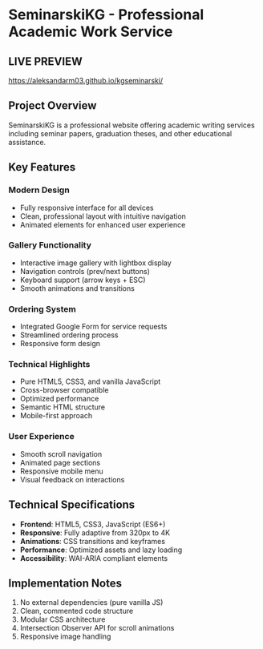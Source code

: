 # SeminarskiKG - Professional Academic Work Service

## LIVE PREVIEW

https://aleksandarm03.github.io/kgseminarski/
## Project Overview
SeminarskiKG is a professional website offering academic writing services including seminar papers, graduation theses, and other educational assistance.

## Key Features

### Modern Design
- Fully responsive interface for all devices
- Clean, professional layout with intuitive navigation
- Animated elements for enhanced user experience

### Gallery Functionality
- Interactive image gallery with lightbox display
- Navigation controls (prev/next buttons)
- Keyboard support (arrow keys + ESC)
- Smooth animations and transitions

### Ordering System
- Integrated Google Form for service requests
- Streamlined ordering process
- Responsive form design

### Technical Highlights
- Pure HTML5, CSS3, and vanilla JavaScript
- Cross-browser compatible
- Optimized performance
- Semantic HTML structure
- Mobile-first approach

### User Experience
- Smooth scroll navigation
- Animated page sections
- Responsive mobile menu
- Visual feedback on interactions

## Technical Specifications
- **Frontend**: HTML5, CSS3, JavaScript (ES6+)
- **Responsive**: Fully adaptive from 320px to 4K
- **Animations**: CSS transitions and keyframes
- **Performance**: Optimized assets and lazy loading
- **Accessibility**: WAI-ARIA compliant elements

## Implementation Notes
1. No external dependencies (pure vanilla JS)
2. Clean, commented code structure
3. Modular CSS architecture
4. Intersection Observer API for scroll animations
5. Responsive image handling
